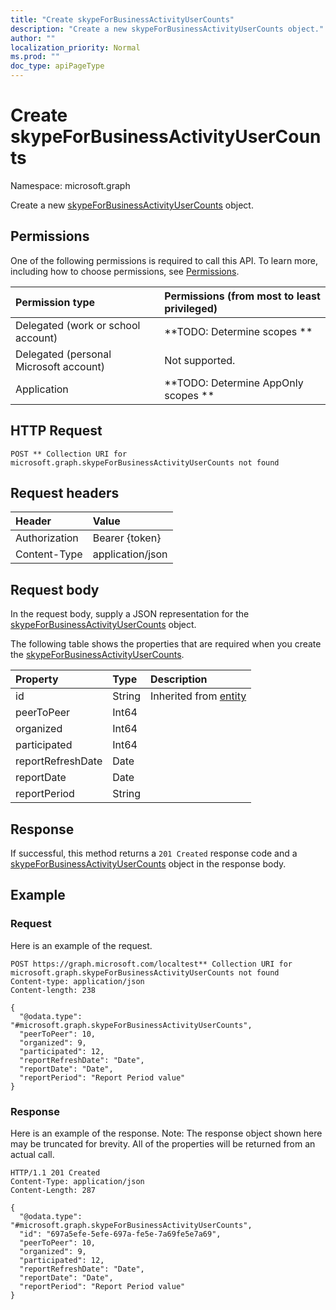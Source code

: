 ```yaml
---
title: "Create skypeForBusinessActivityUserCounts"
description: "Create a new skypeForBusinessActivityUserCounts object."
author: ""
localization_priority: Normal
ms.prod: ""
doc_type: apiPageType
---
```


# Create skypeForBusinessActivityUserCounts

Namespace: microsoft.graph

Create a new [skypeForBusinessActivityUserCounts](../resources/skypeforbusinessactivityusercounts.md) object.

## Permissions
One of the following permissions is required to call this API. To learn more, including how to choose permissions, see [Permissions](/concepts/permissions-reference.md).

|Permission type|Permissions (from most to least privileged)|
|:---|:---|
|Delegated (work or school account)|**TODO: Determine scopes **|
|Delegated (personal Microsoft account)|Not supported.|
|Application|**TODO: Determine AppOnly scopes **|

## HTTP Request
<!-- {
  "blockType": "ignored"
}
-->
``` http
POST ** Collection URI for microsoft.graph.skypeForBusinessActivityUserCounts not found
```

## Request headers
|Header|Value|
|:---|:---|
|Authorization|Bearer {token}|
|Content-Type|application/json|

## Request body
In the request body, supply a JSON representation for the [skypeForBusinessActivityUserCounts](../resources/skypeforbusinessactivityusercounts.md) object.

The following table shows the properties that are required when you create the [skypeForBusinessActivityUserCounts](../resources/skypeforbusinessactivityusercounts.md).

|Property|Type|Description|
|:---|:---|:---|
|id|String| Inherited from [entity](../resources/entity.md)|
|peerToPeer|Int64||
|organized|Int64||
|participated|Int64||
|reportRefreshDate|Date||
|reportDate|Date||
|reportPeriod|String||



## Response
If successful, this method returns a `201 Created` response code and a [skypeForBusinessActivityUserCounts](../resources/skypeforbusinessactivityusercounts.md) object in the response body.

## Example

### Request
Here is an example of the request.
<!-- {
  "blockType": "request",
  "name": "create_skypeforbusinessactivityusercounts_from_"
}
-->
``` http
POST https://graph.microsoft.com/localtest** Collection URI for microsoft.graph.skypeForBusinessActivityUserCounts not found
Content-type: application/json
Content-length: 238

{
  "@odata.type": "#microsoft.graph.skypeForBusinessActivityUserCounts",
  "peerToPeer": 10,
  "organized": 9,
  "participated": 12,
  "reportRefreshDate": "Date",
  "reportDate": "Date",
  "reportPeriod": "Report Period value"
}
```

### Response
Here is an example of the response. Note: The response object shown here may be truncated for brevity. All of the properties will be returned from an actual call.
<!-- {
  "blockType": "response",
  "truncated": true,
  "@odata.type": "microsoft.graph.skypeforbusinessactivityusercounts"
}
-->
``` http
HTTP/1.1 201 Created
Content-Type: application/json
Content-Length: 287

{
  "@odata.type": "#microsoft.graph.skypeForBusinessActivityUserCounts",
  "id": "697a5efe-5efe-697a-fe5e-7a69fe5e7a69",
  "peerToPeer": 10,
  "organized": 9,
  "participated": 12,
  "reportRefreshDate": "Date",
  "reportDate": "Date",
  "reportPeriod": "Report Period value"
}
```

